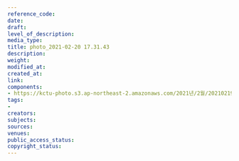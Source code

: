 ```yaml
---
reference_code: 
date: 
draft: 
level_of_description: 
media_type: 
title: photo_2021-02-20 17.31.43
description: 
weight: 
modified_at: 
created_at: 
link: 
components:
- https://kctu-photo.s3.ap-northeast-2.amazonaws.com/2021년/2월/20210219_백기완+선생+발인.영결식.하관/백승호/photo_2021-02-20+17.31.43.jpeg
tags:
- 
creators: 
subjects: 
sources: 
venues: 
public_access_status: 
copyright_status: 
---
```

